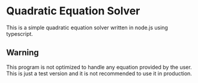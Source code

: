 # Quadratic Equation Solver

This is a simple quadratic equation solver written in node.js using typescript.

## Warning

This program is not optimized to handle any equation provided by the user. This is just a test version and it is not recommended to use it in production.
